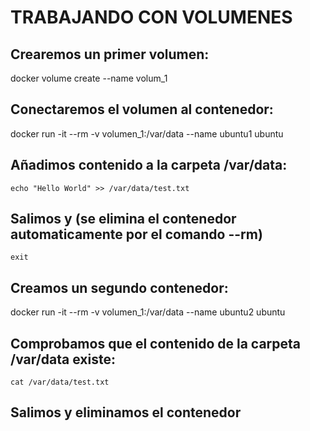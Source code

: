 # TRABAJANDO CON VOLUMENES

## Crearemos un primer volumen:
docker volume create --name volum_1

## Conectaremos el volumen al contenedor:
docker run -it --rm -v volumen_1:/var/data --name ubuntu1 ubuntu

## Añadimos contenido a la carpeta /var/data:
<!-- Esto crea un archivo de tipo txt en esta ruta con la frase: "Hello World" -->
``` language=bash
echo "Hello World" >> /var/data/test.txt 
```

## Salimos y (se elimina el contenedor automaticamente por el comando --rm)
``` language=bash
exit
```

## Creamos un segundo contenedor:
docker run -it --rm -v volumen_1:/var/data --name ubuntu2 ubuntu

## Comprobamos que el contenido de la carpeta /var/data existe:
<!-- Imprime el texto del archivo test.txt: "Hello World" -->
``` language=bash
cat /var/data/test.txt
```

## Salimos y eliminamos el contenedor